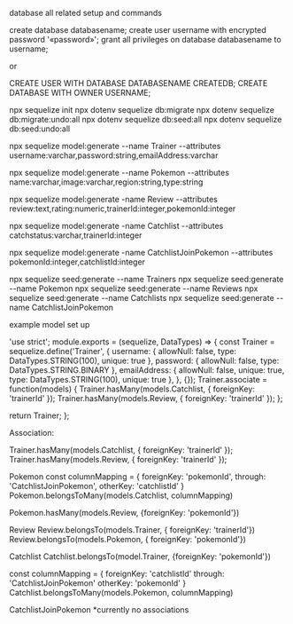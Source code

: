 database all related setup and commands

create database databasename;
create user username with encrypted password '«password»';
grant all privileges on database databasename to username;

or

CREATE USER WITH DATABASE DATABASENAME CREATEDB;
CREATE DATABASE WITH OWNER USERNAME;

npx sequelize init
npx dotenv sequelize db:migrate
npx dotenv sequelize db:migrate:undo:all
npx dotenv sequelize db:seed:all
npx dotenv sequelize db:seed:undo:all

npx sequelize model:generate --name Trainer --attributes username:varchar,password:string,emailAddress:varchar

npx sequelize model:generate --name Pokemon --attributes name:varchar,image:varchar,region:string,type:string

npx sequelize model:generate -name Review --attributes review:text,rating:numeric,trainerId:integer,pokemonId:integer

npx sequelize model:generate -name Catchlist --attributes catchstatus:varchar,trainerId:integer

npx sequelize model:generate -name CatchlistJoinPokemon --attributes pokemonId:integer,catchlistId:integer

npx sequelize seed:generate --name Trainers
npx sequelize seed:generate --name Pokemon
npx sequelize seed:generate --name Reviews
npx sequelize seed:generate --name Catchlists
npx sequelize seed:generate --name CatchlistJoinPokemon

example model set up

'use strict';
module.exports = (sequelize, DataTypes) => {
  const Trainer = sequelize.define('Trainer', {
    username: {
      allowNull: false,
      type: DataTypes.STRING(100),
      unique: true
    },
    password: {
      allowNull: false,
      type: DataTypes.STRING.BINARY
    },
    emailAddress: {
      allowNull: false,
      unique: true,
      type: DataTypes.STRING(100),
      unique: true
    },
  }, {});
  Trainer.associate = function(models) {
    Trainer.hasMany(models.Catchlist, { foreignKey: 'trainerId' });
    Trainer.hasMany(models.Review, { foreignKey: 'trainerId' });
  };

  return Trainer;
};

Association:


Trainer.hasMany(models.Catchlist, { foreignKey: 'trainerId' });
Trainer.hasMany(models.Review, { foreignKey: 'trainerId' });

Pokemon
const columnMapping = {
  foreignKey: 'pokemonId',
  through: 'CatchlistJoinPokemon',
  otherKey: 'catchlistId'
}
Pokemon.belongsToMany(models.Catchlist, columnMapping)

Pokemon.hasMany(models.Review, {foreignKey: 'pokemonId'})

Review
Review.belongsTo(models.Trainer, { foreignKey: 'trainerId'})
Review.belongsTo(models.Pokemon, { foreignKey: 'pokemonId'})

Catchlist
Catchlist.belongsTo(model.Trainer, {foreignKey: 'pokemonId'})

const columnMapping = {
  foreignKey: 'catchlistId'
  through: 'CatchlistJoinPokemon'
  otherKey: 'pokemonId'
}
Catchlist.belongsToMany(models.Pokemon, columnMapping)

CatchlistJoinPokemon
*currently no associations 